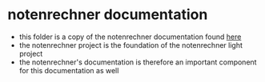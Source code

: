 # notenrechner documentation
- this folder is a copy of the notenrechner documentation found [here](https://github.com/fabischw/notenrechner/tree/main/documentation)
- the notenrechner project is the foundation of the notenrechner light project
- the notenrechner's documentation is therefore an important component for this documentation as well